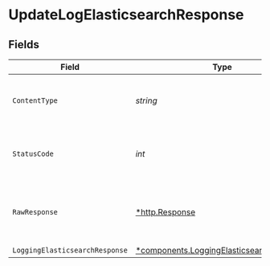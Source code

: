 # UpdateLogElasticsearchResponse


## Fields

| Field                                                                                               | Type                                                                                                | Required                                                                                            | Description                                                                                         |
| --------------------------------------------------------------------------------------------------- | --------------------------------------------------------------------------------------------------- | --------------------------------------------------------------------------------------------------- | --------------------------------------------------------------------------------------------------- |
| `ContentType`                                                                                       | *string*                                                                                            | :heavy_check_mark:                                                                                  | HTTP response content type for this operation                                                       |
| `StatusCode`                                                                                        | *int*                                                                                               | :heavy_check_mark:                                                                                  | HTTP response status code for this operation                                                        |
| `RawResponse`                                                                                       | [*http.Response](https://pkg.go.dev/net/http#Response)                                              | :heavy_minus_sign:                                                                                  | Raw HTTP response; suitable for custom response parsing                                             |
| `LoggingElasticsearchResponse`                                                                      | [*components.LoggingElasticsearchResponse](../../models/components/loggingelasticsearchresponse.md) | :heavy_minus_sign:                                                                                  | OK                                                                                                  |